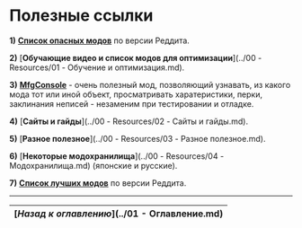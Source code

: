# Полезные ссылки

**1)** [**Список опасных модов**](https://www.reddit.com/r/skyrimmods/wiki/dangerous_mods_masterlist) по версии Реддита.

**2)** [**Обучающие видео и список модов для оптимизации**](../00 - Resources/01 - Обучение и оптимизация.md).

**3)** [**MfgConsole**](http://www.nexusmods.com/skyrim/mods/44596/) - очень полезный мод, позволяющий узнавать, из какого мода тот или иной объект, просматривать харатеристики, перки, заклинания неписей - незаменим при тестировании и отладке.

**4)** [**Сайты и гайды**](../00 - Resources/02 - Сайты и гайды.md).

**5)** [**Разное полезное**](../00 - Resources/03 - Разное полезное.md).

**6)** [**Некоторые модохранилища**](../00 - Resources/04 - Модохранилища.md) (японские и русские).

**7)** [**Список лучших модов**](https://www.reddit.com/r/skyrimmods/wiki/best_mods_for) по версии Реддита.

------

|[*Назад к оглавлению*](../01 - Оглавление.md)|
|:---:|
